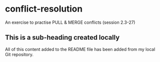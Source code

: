 # conflict-resolution
An exercise to practise PULL & MERGE conflicts (session 2.3-27)

## This is a sub-heading created locally
All of this content added to the README file has been added from my local Git repository.
